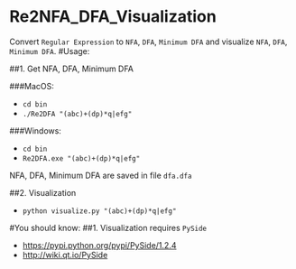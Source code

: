 # Re2NFA_DFA_Visualization
Convert `Regular Expression` to `NFA`, `DFA`, `Minimum DFA` and visualize `NFA`, `DFA`, `Minimum DFA`.
#Usage:

##1. Get NFA, DFA, Minimum DFA

###MacOS:		
* `cd bin`
* `./Re2DFA "(abc)+(dp)*q|efg"`

###Windows:
* `cd bin`	
* `Re2DFA.exe "(abc)+(dp)*q|efg"`

NFA, DFA, Minimum DFA are saved in file `dfa.dfa`

##2. Visualization


* `python visualize.py "(abc)+(dp)*q|efg"`

#You should know:
##1. Visualization requires `PySide`  
* https://pypi.python.org/pypi/PySide/1.2.4
* http://wiki.qt.io/PySide

